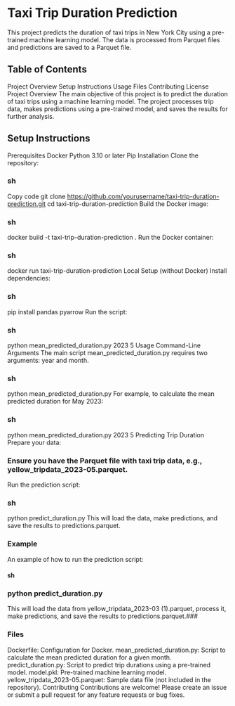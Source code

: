 # Taxi Trip Duration Prediction
This project predicts the duration of taxi trips in New York City using a pre-trained machine learning model. The data is processed from Parquet files and predictions are saved to a Parquet file.

## Table of Contents
Project Overview
Setup Instructions
Usage
Files
Contributing
License
Project Overview
The main objective of this project is to predict the duration of taxi trips using a machine learning model. The project processes trip data, makes predictions using a pre-trained model, and saves the results for further analysis.

## Setup Instructions
Prerequisites
Docker
Python 3.10 or later
Pip
Installation
Clone the repository:

###  sh
Copy code
git clone https://github.com/yourusername/taxi-trip-duration-prediction.git
cd taxi-trip-duration-prediction
Build the Docker image:

### sh

docker build -t taxi-trip-duration-prediction .
Run the Docker container:

###  sh

docker run taxi-trip-duration-prediction
Local Setup (without Docker)
Install dependencies:

### sh

pip install pandas pyarrow
Run the script:

###  sh

python mean_predicted_duration.py 2023 5
Usage
Command-Line Arguments
The main script mean_predicted_duration.py requires two arguments: year and month.

### sh
 
python mean_predicted_duration.py <year> <month>
For example, to calculate the mean predicted duration for May 2023:

### sh

python mean_predicted_duration.py 2023 5
Predicting Trip Duration
Prepare your data:

### Ensure you have the Parquet file with taxi trip data, e.g., yellow_tripdata_2023-05.parquet.

Run the prediction script:

### sh

python predict_duration.py
This will load the data, make predictions, and save the results to predictions.parquet.

### Example
An example of how to run the prediction script:

#### sh

### python predict_duration.py
This will load the data from yellow_tripdata_2023-03 (1).parquet, process it, make predictions, and save the results to predictions.parquet.###

### Files
Dockerfile: Configuration for Docker.
mean_predicted_duration.py: Script to calculate the mean predicted duration for a given month.
predict_duration.py: Script to predict trip durations using a pre-trained model.
model.pkl: Pre-trained machine learning model.
yellow_tripdata_2023-05.parquet: Sample data file (not included in the repository).
Contributing
Contributions are welcome! Please create an issue or submit a pull request for any feature requests or bug fixes.



